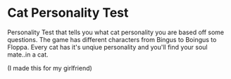 # Cat Personality Test

Personality Test that tells you what cat personality you are based off some questions. 
The game has different characters from Bingus to Boingus to Floppa. Every cat has it's unqiue
personality and you'll find your soul mate..in a cat.

(I made this for my girlfriend)

